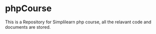 # phpCourse

This is a Repository for Simplilearn php course, all the relavant code and documents are stored.

